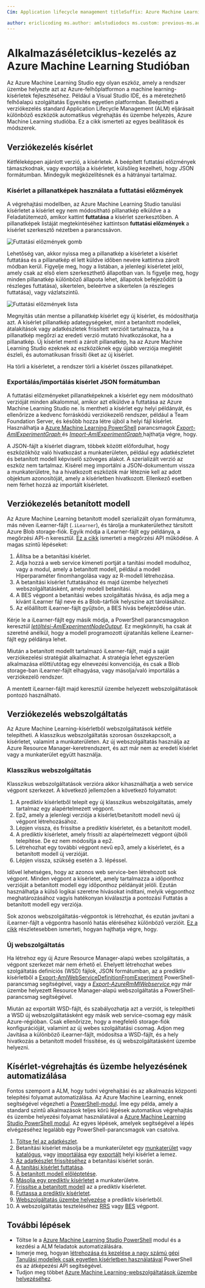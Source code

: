 ```yaml
---
Cím: Application lifecycle management titleSuffix: Azure Machine Learning Studio description: Application Lifecycle Management ajánlott eljárások az Azure Machine Learning Studio szolgáltatásban a alkalmazni: gépi tanulási ms.service: gépi tanulási ms.component: studio ms.topic: cikk

author: ericlicoding ms.author: amlstudiodocs ms.custom: previous-ms.author=haining, previous-author=hning86 ms.date: 10/27/2016
---
```

# <a name="application-lifecycle-management-in-azure-machine-learning-studio"></a>Alkalmazáséletciklus-kezelés az Azure Machine Learning Studióban
Az Azure Machine Learning Studio egy olyan eszköz, amely a rendszer üzembe helyezte azt az Azure-felhőplatformon a machine learning-kísérletek fejlesztéséhez. Például a Visual Studio IDE, és a méretezhető felhőalapú szolgáltatás Egyesítés egyetlen platformban. Beépítheti a verziókezelés standard Application Lifecycle Management (ALM) eljárásait különböző eszközök automatikus végrehajtás és üzembe helyezés, Azure Machine Learning studióba. Ez a cikk ismerteti az egyes beállítások és módszerek.

## <a name="versioning-experiment"></a>Verziókezelés kísérlet
Kétféleképpen ajánlott verzió, a kísérletek. A beépített futtatási előzmények támaszkodnak, vagy exportálja a kísérletet, külsőleg kezelheti, hogy JSON formátumban. Mindegyik megközelítésnek és a hátrányai tartalmaz.

### <a name="experiment-snapshots-using-run-history"></a>Kísérlet a pillanatképek használata a futtatási előzmények
A végrehajtási modellben, az Azure Machine Learning Studio tanulási kísérletet a kísérlet egy nem módosítható pillanatkép elküldve a a Feladatütemező, amikor kattint **futtatása** a kísérlet szerkesztőben. A pillanatképek listáját megtekintéséhez kattintson **futtatási előzmények** a kísérlet szerkesztő nézetben a parancssávon.

![Futtatási előzmények gomb](./media/version-control/runhistory.png)

Lehetőség van, akkor nyissa meg a pillanatkép a kísérletet a kísérlet futtatása és a pillanatkép el lett küldve időben nevére kattintva zárolt módban kerül. Figyelje meg, hogy a listában, a jelenlegi kísérletet jelöl, amely csak az első elem szerkeszthető állapotban van. Is figyelje meg, hogy minden pillanatkép különböző állapota lehet, állapotok befejeződött (a részleges futtatása), sikertelen, beleértve a sikertelen (a részleges futtatása), vagy vázlatszintű.

![Futtatási előzmények lista](./media/version-control/runhistorylist.png)

Megnyitás után mentse a pillanatkép kísérlet egy új kísérlet, és módosíthatja azt. A kísérlet pillanatkép adategységeket, mint a betanított modellek, átalakítások vagy adatkészletek frissített verzióit tartalmazza, ha a pillanatkép megőrzi az eredeti verzió mutató hivatkozásokat, ha a pillanatkép. Új kísérlet menti a zárolt pillanatkép, ha az Azure Machine Learning Studio ezeknek az eszközöknek egy újabb verziója meglétét észleli, és automatikusan frissíti őket az új kísérlet.

Ha törli a kísérletet, a rendszer törli a kísérlet összes pillanatképet.

### <a name="exportimport-experiment-in-json-format"></a>Exportálás/importálás kísérlet JSON formátumban
A futtatási előzményeket pillanatképeknek a kísérlet egy nem módosítható verzióját minden alkalommal, amikor azt elküldve a futtatása az Azure Machine Learning Studio ne. Is mentheti a kísérlet egy helyi példányát, és ellenőrizze a kedvenc forráskódú verziókezelő rendszer, például a Team Foundation Server, és később hozza létre újból a helyi fájl kísérlet. Használhatja a [Azure Machine Learning PowerShell](https://aka.ms/amlps) parancsmagok [ *Export-AmlExperimentGraph* ](https://github.com/hning86/azuremlps#export-amlexperimentgraph) és [  *Import-AmlExperimentGraph* ](https://github.com/hning86/azuremlps#import-amlexperimentgraph) hajthatja végre, hogy.

A JSON-fájlt a kísérlet diagram, többek között előfordulhat, hogy eszközökhöz való hivatkozást a munkaterületen, például egy adatkészletet és betanított modell képviselő szöveges alakot. A szerializált verzió az eszköz nem tartalmaz. Kísérel meg importálni a JSON-dokumentum vissza a munkaterületre, ha a hivatkozott eszközök már léteznie kell az adott objektum azonosítóját, amely a kísérletben hivatkozott. Ellenkező esetben nem férhet hozzá az importált kísérletet.

## <a name="versioning-trained-model"></a>Verziókezelés betanított modell
Az Azure Machine Learning betanított modell szerializált olyan formátumra, más néven iLearner-fájlt (`.iLearner`), és tárolja a munkaterülethez társított Azure Blob storage-fiók. Egyik módja a iLearner-fájlt egy példánya, a megőrzési API-n keresztül. [Ez a cikk](retrain-models-programmatically.md) ismerteti a megőrzési API működése. A magas szintű lépéseket:

1. Állítsa be a betanítási kísérlet.
2. Adja hozzá a web service kimeneti portját a tanítási modell modulhoz, vagy a modul, amely a betanított modell, például a modell Hiperparaméter finomhangolása vagy az R-modell létrehozása.
3. A betanítási kísérlet futtatásához és majd üzembe helyezheti webszolgáltatásként, amely modell betanítási.
4. A BES végpont a betanítási webes szolgáltatás hívása, és adja meg a kívánt iLearner fájl neve és a Blob-tárfiók helyszíne azt tárolásához.
5. Az előállított iLearner-fájlt gyűjtsön, a BES hívás befejeződése után.

Kérje le a iLearner-fájlt egy másik módja, a PowerShell parancsmagokon keresztül [ *letöltési-AmlExperimentNodeOutput*](https://github.com/hning86/azuremlps#download-amlexperimentnodeoutput). Ez megkönnyíti, ha csak át szeretné anélkül, hogy a modell programozott újratanítás kellene iLearner-fájlt egy példánya lehet.

Miután a betanított modellt tartalmazó iLearner-fájlt, majd a saját verziókezelési stratégiát alkalmazhat. A stratégia lehet egyszerűen alkalmazása előtti/utótag egy elnevezési konvenciója, és csak a Blob storage-ban iLearner-fájlt elhagyása, vagy másolja/való importálás a verziókezelő rendszer.

A mentett iLearner-fájlt majd keresztül üzembe helyezett webszolgáltatások pontozó használható.

## <a name="versioning-web-service"></a>Verziókezelés webszolgáltatás
Az Azure Machine Learning-kísérletből webszolgáltatások kétféle telepítheti. A klasszikus webszolgáltatás szorosan összekapcsolt, a kísérletet, valamint a munkaterületen. Az új webszolgáltatás használja az Azure Resource Manager-keretrendszert, és azt már nem az eredeti kísérlet vagy a munkaterület együtt használja.

### <a name="classic-web-service"></a>Klasszikus webszolgáltatás
Klasszikus webszolgáltatások verzióra akkor kihasználhatja a web service végpont szerkezet. A következő jellemzően a következő folyamatot:

1. A prediktív kísérletből telepít egy új klasszikus webszolgáltatás, amely tartalmaz egy alapértelmezett végpont.
2. Ep2, amely a jelenlegi verziója a kísérlet/betanított modell nevű új végpont létrehozásához.
3. Lépjen vissza, és frissítse a prediktív kísérletet, és a betanított modell.
4. A prediktív kísérletet, amely frissíti az alapértelmezett végpont újbóli telepítése. De ez nem módosítja a ep2.
5. Létrehozhat egy további végpont nevű ep3, amely a kísérletet, és a betanított modell új verzióját.
6. Lépjen vissza, szükség esetén a 3. lépéssel.

Idővel lehetséges, hogy az azonos web service-ben létrehozott sok végpont. Minden végpont a kísérletet, amely tartalmazza a időponthoz verzióját a betanított modell egy időponthoz példányát jelöli. Ezután használhatja a külső logikai szeretne hívásokat indítani, melyik végponthoz meghatározásához vagyis hatékonyan kiválasztja a pontozási Futtatás a betanított modell egy verziója.

Sok azonos webszolgáltatás-végpontok is létrehozhat, és ezután javítani a iLearner-fájlt a végpontra hasonló hatás eléréséhez különböző verzióit. [Ez a cikk](create-models-and-endpoints-with-powershell.md) részletesebben ismerteti, hogyan hajthatja végre, hogy.

### <a name="new-web-service"></a>Új webszolgáltatás
Ha létrehoz egy új Azure Resource Manager-alapú webes szolgáltatás, a végpont szerkezet már nem érhető el. Ehelyett létrehozhat webes szolgáltatás definíciós (WSD) fájlok, JSON formátumban, az a prediktív kísérletből a [Export-AmlWebServiceDefinitionFromExperiment](https://github.com/hning86/azuremlps#export-amlwebservicedefinitionfromexperiment) PowerShell-parancsmag segítségével, vagy a [ *Export-AzureRmMlWebservice* ](https://docs.microsoft.com/powershell/module/azurerm.machinelearning/export-azurermmlwebservice?view=azurermps-6.6.0) egy már üzembe helyezett Resource Manager-alapú webszolgáltatás a PowerShell-parancsmag segítségével.

Miután az exportált WSD-fájlt, és szabályozhatja azt a verziót, is telepítheti a WSD új webszolgáltatásként egy másik web service-csomag egy másik Azure-régióban. Csak ellenőrizze, hogy a megfelelő storage-fiók konfigurációját, valamint az új webes szolgáltatási csomag. Adjon meg Javítása a különböző iLearner-fájlt, módosítsa a WSD-fájlt, és a hely hivatkozás a betanított modell frissítése, és új webszolgáltatásként üzembe helyezni.

## <a name="automate-experiment-execution-and-deployment"></a>Kísérlet-végrehajtás és üzembe helyezésének automatizálása
Fontos szempont a ALM, hogy tudni végrehajtási és az alkalmazás központi telepítési folyamat automatizálása. Az Azure Machine Learning, ennek segítségével végezheti a [PowerShell-modul](https://aka.ms/amlps). Íme egy példa, amely a standard szintű alkalmazások teljes körű lépések automatikus végrehajtás és üzembe helyezési folyamat használatával a [Azure Machine Learning Studio PowerShell modul](https://aka.ms/amlps). Az egyes lépések, amelyek segítségével a lépés elvégzéséhez legalább egy PowerShell-parancsmagok van csatolva.

1. [Töltse fel az adatkészlet](https://github.com/hning86/azuremlps#upload-amldataset).
2. Betanítási kísérlet másolja be a munkaterületet egy [munkaterület](https://github.com/hning86/azuremlps#copy-amlexperiment) vagy [katalógus](https://github.com/hning86/azuremlps#copy-amlexperimentfromgallery), vagy [importálása](https://github.com/hning86/azuremlps#import-amlexperimentgraph) egy [exportált](https://github.com/hning86/azuremlps#export-amlexperimentgraph) helyi kísérlet a lemez.
3. [Az adatkészlet frissítéséhez](https://github.com/hning86/azuremlps#update-amlexperimentuserasset) a betanítási kísérlet során.
4. [A tanítási kísérlet futtatása](https://github.com/hning86/azuremlps#start-amlexperiment).
5. [A betanított modell előléptetése](https://github.com/hning86/azuremlps#promote-amltrainedmodel).
6. [Másolja egy prediktív kísérletet](https://github.com/hning86/azuremlps#copy-amlexperiment) a munkaterületre.
7. [Frissítse a betanított modell](https://github.com/hning86/azuremlps#update-amlexperimentuserasset) az a prediktív kísérletet.
8. [Futtassa a prediktív kísérletet](https://github.com/hning86/azuremlps#start-amlexperiment).
9. [Webszolgáltatás üzembe helyezése](https://github.com/hning86/azuremlps#new-amlwebservice) a prediktív kísérletből.
10. A webszolgáltatás teszteléséhez [RRS](https://github.com/hning86/azuremlps#invoke-amlwebservicerrsendpoint) vagy [BES](https://github.com/hning86/azuremlps#invoke-amlwebservicebesendpoint) végpont.

## <a name="next-steps"></a>További lépések
* Töltse le a [Azure Machine Learning Studio PowerShell](https://aka.ms/amlps) modul és a kezdési a ALM feladatok automatizálására.
* Ismerje meg, hogyan [létrehozása és kezelése a nagy számú gépi Tanulási modellek csak egyetlen kísérletben használatával](create-models-and-endpoints-with-powershell.md) PowerShell és az átképezési API segítségével.
* Tudjon meg többet [Azure Machine Learning-webszolgáltatások üzembe helyezéséhez](publish-a-machine-learning-web-service.md).
